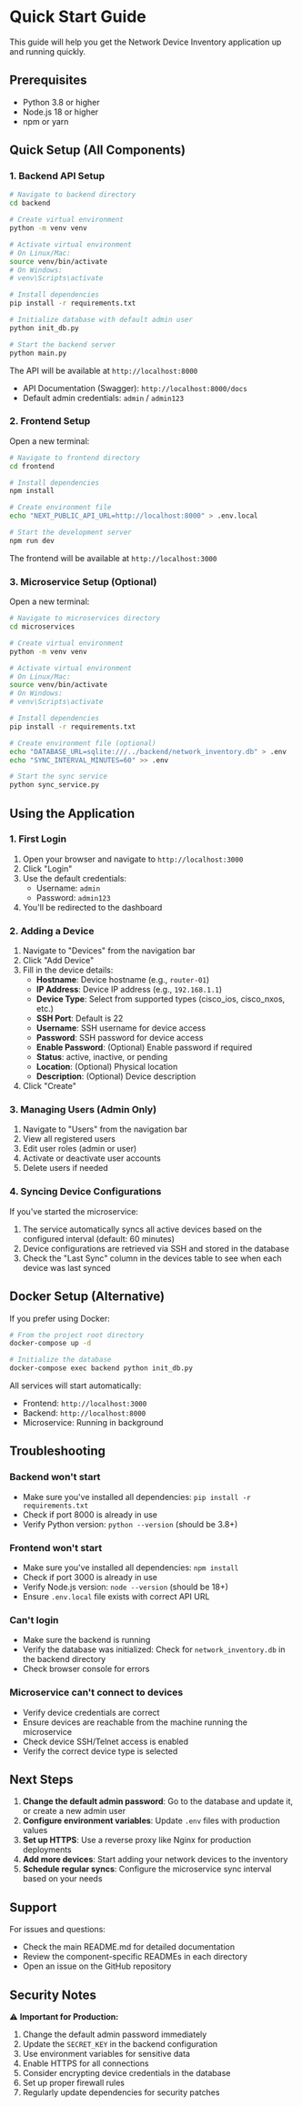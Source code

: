 # Quick Start Guide

This guide will help you get the Network Device Inventory application up and running quickly.

## Prerequisites

- Python 3.8 or higher
- Node.js 18 or higher
- npm or yarn

## Quick Setup (All Components)

### 1. Backend API Setup

```bash
# Navigate to backend directory
cd backend

# Create virtual environment
python -m venv venv

# Activate virtual environment
# On Linux/Mac:
source venv/bin/activate
# On Windows:
# venv\Scripts\activate

# Install dependencies
pip install -r requirements.txt

# Initialize database with default admin user
python init_db.py

# Start the backend server
python main.py
```

The API will be available at `http://localhost:8000`
- API Documentation (Swagger): `http://localhost:8000/docs`
- Default admin credentials: `admin` / `admin123`

### 2. Frontend Setup

Open a new terminal:

```bash
# Navigate to frontend directory
cd frontend

# Install dependencies
npm install

# Create environment file
echo "NEXT_PUBLIC_API_URL=http://localhost:8000" > .env.local

# Start the development server
npm run dev
```

The frontend will be available at `http://localhost:3000`

### 3. Microservice Setup (Optional)

Open a new terminal:

```bash
# Navigate to microservices directory
cd microservices

# Create virtual environment
python -m venv venv

# Activate virtual environment
# On Linux/Mac:
source venv/bin/activate
# On Windows:
# venv\Scripts\activate

# Install dependencies
pip install -r requirements.txt

# Create environment file (optional)
echo "DATABASE_URL=sqlite:///../backend/network_inventory.db" > .env
echo "SYNC_INTERVAL_MINUTES=60" >> .env

# Start the sync service
python sync_service.py
```

## Using the Application

### 1. First Login

1. Open your browser and navigate to `http://localhost:3000`
2. Click "Login"
3. Use the default credentials:
   - Username: `admin`
   - Password: `admin123`
4. You'll be redirected to the dashboard

### 2. Adding a Device

1. Navigate to "Devices" from the navigation bar
2. Click "Add Device"
3. Fill in the device details:
   - **Hostname**: Device hostname (e.g., `router-01`)
   - **IP Address**: Device IP address (e.g., `192.168.1.1`)
   - **Device Type**: Select from supported types (cisco_ios, cisco_nxos, etc.)
   - **SSH Port**: Default is 22
   - **Username**: SSH username for device access
   - **Password**: SSH password for device access
   - **Enable Password**: (Optional) Enable password if required
   - **Status**: active, inactive, or pending
   - **Location**: (Optional) Physical location
   - **Description**: (Optional) Device description
4. Click "Create"

### 3. Managing Users (Admin Only)

1. Navigate to "Users" from the navigation bar
2. View all registered users
3. Edit user roles (admin or user)
4. Activate or deactivate user accounts
5. Delete users if needed

### 4. Syncing Device Configurations

If you've started the microservice:

1. The service automatically syncs all active devices based on the configured interval (default: 60 minutes)
2. Device configurations are retrieved via SSH and stored in the database
3. Check the "Last Sync" column in the devices table to see when each device was last synced

## Docker Setup (Alternative)

If you prefer using Docker:

```bash
# From the project root directory
docker-compose up -d

# Initialize the database
docker-compose exec backend python init_db.py
```

All services will start automatically:
- Frontend: `http://localhost:3000`
- Backend: `http://localhost:8000`
- Microservice: Running in background

## Troubleshooting

### Backend won't start

- Make sure you've installed all dependencies: `pip install -r requirements.txt`
- Check if port 8000 is already in use
- Verify Python version: `python --version` (should be 3.8+)

### Frontend won't start

- Make sure you've installed all dependencies: `npm install`
- Check if port 3000 is already in use
- Verify Node.js version: `node --version` (should be 18+)
- Ensure `.env.local` file exists with correct API URL

### Can't login

- Make sure the backend is running
- Verify the database was initialized: Check for `network_inventory.db` in the backend directory
- Check browser console for errors

### Microservice can't connect to devices

- Verify device credentials are correct
- Ensure devices are reachable from the machine running the microservice
- Check device SSH/Telnet access is enabled
- Verify the correct device type is selected

## Next Steps

1. **Change the default admin password**: Go to the database and update it, or create a new admin user
2. **Configure environment variables**: Update `.env` files with production values
3. **Set up HTTPS**: Use a reverse proxy like Nginx for production deployments
4. **Add more devices**: Start adding your network devices to the inventory
5. **Schedule regular syncs**: Configure the microservice sync interval based on your needs

## Support

For issues and questions:
- Check the main README.md for detailed documentation
- Review the component-specific READMEs in each directory
- Open an issue on the GitHub repository

## Security Notes

⚠️ **Important for Production:**

1. Change the default admin password immediately
2. Update the `SECRET_KEY` in the backend configuration
3. Use environment variables for sensitive data
4. Enable HTTPS for all connections
5. Consider encrypting device credentials in the database
6. Set up proper firewall rules
7. Regularly update dependencies for security patches
